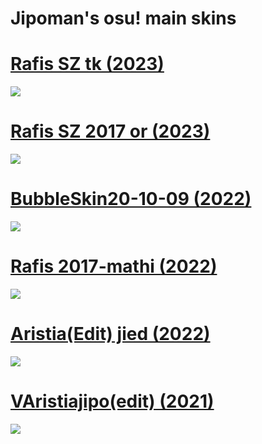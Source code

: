 # Jipoman's osu! main skins

# [Rafis SZ tk (2023)](https://cdn.discordapp.com/attachments/892108331328634880/1078685153267826718/Rafis_SZ_tk.osk)
![](https://i.imgur.com/YUZ1eA9.jpg)

# [Rafis SZ 2017 or (2023)](https://cdn.discordapp.com/attachments/892108331328634880/1046581245049585714/Rafis_2017_SZ_or.osk)
![](https://i.imgur.com/dCfCyMb.jpg)

# [BubbleSkin20-10-09 (2022)](https://drive.google.com/uc?id=1EWEw9QVQTfzPUow7sOzMTO7aWeE2Jc5o&export=download)
![](https://i.imgur.com/oifZnX1.jpg)

# [Rafis 2017-mathi (2022)](https://drive.google.com/uc?id=1hb1m4XKV0sjIierJrDQWrluSLavidoup&export=download)
![](https://i.imgur.com/XxxnA7J.jpg)

# [Aristia(Edit) jied (2022)](https://drive.google.com/uc?id=1uKZgF6HU6wVGNAHsK2TYNcQVk0d8s-2R&export=download)
![](https://i.imgur.com/i3R9rAV.jpg)

# [VAristiajipo(edit) (2021)](https://drive.google.com/uc?id=1YYjzcRJNqaHdKGZrCeEDCaXudPd62cm9&export=download)
![](https://i.imgur.com/VYpjOp5.jpg)

